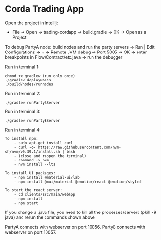 # Corda Trading App
Open the project in Intellij:
- File -> Open -> trading-cordapp -> build.gradle -> OK -> Open as a Project

To debug PartyA node:
build nodes and run the party servers -> Run | Edit Configurations -> + -> Remote JVM debug -> Port 5005 -> OK -> enter breakpoints in Flow/Contract/etc.java -> run the debugger

Run in terminal 1:
```
chmod +x gradlew (run only once)
./gradlew deployNodes
./build/nodes/runnodes
```
Run in terminal 2:
```
./gradlew runPartyAServer
```
Run in terminal 3:
```
./gradlew runPartyBServer
```

Run in terminal 4:
```
To install npm:
    - sudo apt-get install curl
    - curl -o- https://raw.githubusercontent.com/nvm-sh/nvm/v0.39.1/install.sh | bash
    - (close and reopen the terminal)
    - command -v nvm
    - nvm install --lts
    
To install UI packages:
    - npm install @material-ui/lab
    - npm install @mui/material @emotion/react @emotion/styled

To start the react server:
    - cd clients/src/main/webapp
    - npm install 
    - npm start
```

If you change a .java file, you need to kill all the processes/servers (pkill -9 java) and rerun the commands shown above

PartyA connects with webserver on port 10056.
PartyB connects with webserver on port 10057.

[comment]: <> (# Navigate to:)

[comment]: <> (1. PartyA: `http://localhost:10009`)

[comment]: <> (2. PartyB: `http://localhost:10012`)

[comment]: <> (# Corda Secret Santa)

[comment]: <> (This is an implementation of Secret Santa using Corda as a tool to store multiple game states.)

[comment]: <> (It has a material-ui frontend that lets users create and self-service their own secret santa games. The frontend is implemented in ReactJS and the backend is implemented with a Spring Boot server and some corda flows.)

[comment]: <> (You can create a game using the web frontend &#40;or just calling the api directly with Postman&#41;, and once the game is stored, players can look up their assignments using their game id, and the app also supports an optional sendgrid integration so that you can have emails sent to the players as well.)

[comment]: <> (> One tip if you're using intellij is to open the project from the intellij dialog, don't import the project directly.)

[comment]: <> (## Usage)

[comment]: <> (There's essentially five processes you'll need to be aware of.)

[comment]: <> (- Three Corda nodes, a notary, santa, and an elf)

[comment]: <> (- The backend webserver that runs the REST endpoints for the corda nodes)

[comment]: <> (- The frontend webserver, a react app that sends requests to the backend.)


[comment]: <> (#### Pre-Requisites)

[comment]: <> (If you've never built a cordapp before you may need to configure gradle and java in order for this code example to run. See [our setup guide]&#40;https://docs.corda.net/getting-set-up.html&#41;.)


[comment]: <> (### Running these services)

[comment]: <> (#### The three Corda nodes)

[comment]: <> (To run the corda nodes you just need to run the `deployNodes` gradle task and the nodes will be available for you to run directly.)

[comment]: <> (```)

[comment]: <> (./gradlew deployNodes)

[comment]: <> (./build/nodes/runnodes)

[comment]: <> (```)

[comment]: <> (#### The backend webserver)

[comment]: <> (Run the `runTradingServer` Gradle task &#40;in a different terminal than the above&#41;. By default, it connects to the node with RPC address `localhost:10006` with)

[comment]: <> (the username `user1` and the password `test`, and serves the webserver on port `localhost:10056`.)

[comment]: <> (```)

[comment]: <> (./gradlew runTradingServer)

[comment]: <> (```)

[comment]: <> (The frontend will be visible on [localhost:10056]&#40;http://localhost:10056&#41;)

[comment]: <> (##### Background Information)

[comment]: <> (`clients/src/main/java/com/trading/webserver/` defines a simple Spring webserver that connects to a node via RPC and allows you to interact with the node over HTTP.)

[comment]: <> (The API endpoints are defined in `clients/src/main/java/com/trading/webserver/Controller.java`)


[comment]: <> (#### The frontend webserver)

[comment]: <> (The react server can be started &#40;in a different terminal&#41; by going to `clients/src/main/webapp`, running `npm install` and then `npm start`.)

[comment]: <> (```)

[comment]: <> (cd clients/src/main/webapp)

[comment]: <> (npm install)

[comment]: <> (npm start)

[comment]: <> (```)

[comment]: <> (The frontend will be visible on [localhost:8888]&#40;http://localhost:8888&#41;)

[comment]: <> (#### Configuring Email with SendGrid)

[comment]: <> (If you'd like to start sending email you'll need to make an account on [sendgrid.com]&#40;http://sendgrid.com&#41; and configure a verified sender identity.)

[comment]: <> (Once you've done that, create an API key and place it into `Controller.java`&#40;the webserver for the corda nodes&#41;. After which point you can set the `sendEmail` param to `true` in your requests. In order to configure the frontend to send emails, just open `CONSTANTS.js` and set the `SEND_EMAIL` param to `true` instead of `false`.)


[comment]: <> (### Testing Utilities)


[comment]: <> (#### Using Postman for backend testing)

[comment]: <> (I've included some simple postman tests to run against the santa server that will be helpful to you if you plan on using this. You'll find them in the `postman` folder.)


[comment]: <> (#### Running tests inside IntelliJ)

[comment]: <> (There are unit tests for the corda state, contract, and tests for both flows used here. You'll find them inside of the various test folders.)

